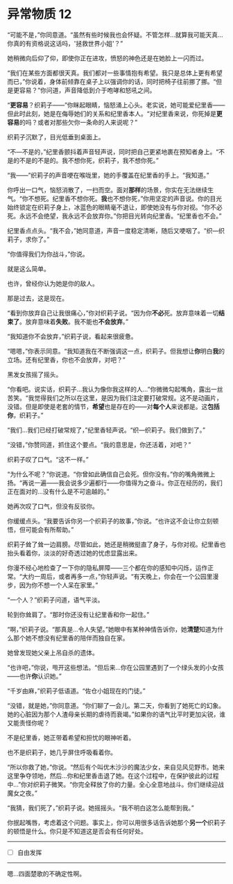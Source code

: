 # 异常物质 12

“可能不是，”你同意道。“虽然有些时候我也会怀疑。不管怎样...就算我可能天真...你真的有资格说这话吗，'拯救世界小姐'？”

她稍微向后仰了仰，即使你正在进攻，愤怒的神色还是在她脸上一闪而过。

“我们在某些方面都很天真。我们都对一些事情抱有希望。我只是总体上更有希望而已，”你说着，身体前倾靠在桌子上以强调你的话，同时把椅子往前挪了挪。“但是更容易？”你问道，声音降低到介于咆哮和怒吼之间。

“**更容易**？织莉子——”你眯起眼睛，恼怒涌上心头。老实说，她可能爱纪里香——但此时此刻，她是在侮辱她们的关系和纪里香本人。“对纪里香来说，你死掉是**更容易**的吗？或者对那些欠你一条命的人来说呢？”

织莉子沉默了，目光低垂到桌面上。

“不—不是的，”纪里香颤抖着声音轻声说，同时把自己更紧地裹在预知者身上。“不是的不是的不是的。我不想你死，织莉子，我不想你死。”

“我——”织莉子的声音哽在喉咙里，她的手覆盖在纪里香的手上。“我知道。”

你呼出一口气，恼怒消散了，一扫而空。面对**那样**的场景，你实在无法继续生气。“你不想死。纪里香不想你死。**我**也不想你死，”你用坚定的声音说。你的目光始终锁定在织莉子身上，冰蓝色的眼睛毫不退让，即使她没有与你对视。“你不必死。永远不会绝望，我永远不会放弃你。”你把目光转向纪里香。“纪里香也不会。”

纪里香点点头。“我不会，”她同意道，声音一度稳定清晰，随后又哽咽了。“织—织莉子，求你了。”

“你值得我们为你战斗，”你说。

就是这么简单。

也许，曾经你认为她是你的敌人。

那是过去，这是现在。

“看到你放弃自己让我很痛心，”你对织莉子说。“因为你**不必**死。放弃意味着一切**结束了**。放弃意味着**失败**。我不能也**不会放弃**。”

“我知道你不会放弃，”织莉子说，看起来很疲惫。

“嗯嗯，”你表示同意。“我知道我在不断强调这一点，织莉子。但我想让**你**明白**我**的立场。还有纪里香，你也不会放弃，对吧？”

黑发女孩摇了摇头。

“你看吧。说实话，织莉子...我认为像你我这样的人...”你微微勾起嘴角，露出一丝苦笑。“我觉得我们之所以在这里，是因为我们注定要打破常规。这不是动画片，没错。但是即使是老套的情节，**希望**也是存在的——对**每个人**来说都是。这**包括你**，织莉子。”

“我们...我们已经打破常规了，”纪里香轻声说。“织—织莉子。我们做到了。”

“没错，”你赞同道，抓住这个要点。“我的意思是，你还活着，对吧？”

织莉子叹了口气。“这不一样。”

“为什么不呢？”你说道。“你曾如此确信自己会死。但你没有。”你的嘴角微微上扬。“再说一遍——我会说多少遍都行——你值得为之奋斗。你正在经历的，我们正在面对的...没有什么是不可逾越的。”

她再次叹了口气，但没有反驳你。

你缓缓点头。“我要告诉你另一个织莉子的故事，”你说。“也许这不会让你立刻顿悟，但可能会有所帮助。”

织莉子耸了耸一边肩膀。尽管如此，她还是稍微挺直了身子，与你对视。纪里香也抬头看着你，淡淡的好奇透过她的忧虑显露出来。

你漫不经心地检查了一下你的隐私屏障——三个都在你的感知中闪烁，运作正常。“大约一周后，或者再多一点，”你轻声说。“有天晚上，你会在一个公园里漫步，因为你不想一个人呆在家里。”

“一个人？”织莉子问道，语气平淡。

轮到你耸肩了。“那时你还没有让纪里香和你一起住。”

“啊，”织莉子说。“那真是...令人失望。”她眼中有某种神情告诉你，她**清楚**知道为什么那个她不想没有纪里香的陪伴而独自在家。

她曾发现她父亲上吊自杀的遗体。

“也许吧，”你说，甩开这些想法。“但后来...你在公园里遇到了一个绿头发的小女孩——也许**你**认识她。”

“千岁由麻，”织莉子低语道。“佐仓小姐现在的门徒。”

“没错，就是她，”你同意道。“你们聊了一会儿。第二天，你看到了她死亡的幻象。她的心脏因为那个人渣母亲长期的虐待而衰竭。”如果你的语气比平时更加尖锐，谁又能责怪你呢？

不是纪里香，她正带着希望和担忧的眼神听着。

也不是织莉子，她几乎屏住呼吸看着你。

“所以你救了她，”你说。“然后有个叫优木沙沙的魔法少女，来自见风见野市。她来这里争夺领地，然后...你和纪里香击退了她。在这个过程中，在保护彼此的过程中...”你对织莉子微笑。“你完全释放了你的力量。全心全意地战斗。你们继续迎战魔女之夜。”

“我猜，我们死了，”织莉子说。她摇摇头。“我不明白这怎么能帮到我。”

你抿起嘴唇，考虑着这个问题。事实上，你可以用很多话告诉她那个**另一个**织莉子的顿悟是什么。你只是不知道这是否会有任何好处。

---

- [ ] 自由发挥

---

嗯...四面楚歌的不确定性啊。
